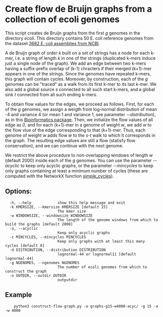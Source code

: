 #    Create flow de Bruijn graphs from a collection of ecoli genomes

This script creates de Bruijn graphs from the first *g* genomes in the directory *ecoli*. This directory contains 50 E. coli reference genomes from the dataset [3682 E. coli assemblies from NCBI](https://doi.org/10.5281/zenodo.6577996). 

A de Bruijn graph of order *k* built on a set of strings has a node for each k-mer, i.e. a string of length *k* in one of the strings (duplicated k-mers induce just a single node of the graph). We add an edge between two k-mers having a suffix-prefix overlap of (k-1) chracters if their merged (k+1)-mer appears in one of the strings. Since the genomes have repeated k-mers, this graph will contain cycles.  Moreover, by construction, each of the *g* genomes can be "traced" as a walk from its first k-mer to its last k-mer. We also add a global source *s* connected to all such start k-mers, and a global sink *t* connected from all such ending k-mers. 

To obtain flow values for the edges, we proceed as follows. First, for each of the *g* genomes, we assign a weigth from log-normal distribution of mean -4 and variance 4 (or mean 1 and variance 1, see parameter *--distribution*), as in this [Bioinformatics package](http://alumni.cs.ucr.edu/~liw/rnaseqreadsimulator.html). Then, we initialize the flow values of all edge as *0*, and for each (k+1)-mer in a genome of weight *w*, we add *w* to the flow vlue of the edge corresponding to that (k+1)-mer. Thus, each genome of weight *w* adds flow *w* to the *s*-*t* walk to which it corresponds in the graph. The resulting edge values are still a flow (statisfy flow conservation), and we can continue with the next genome.

We restrict the above procedure to non-overlapping windows of length *w* (default 2000) inside each of the *g* genomes. You can use the parameter *--acyclic* to keep only acyclic graphs, or the parameter *--mincycles* to keep only graphs containing at least a minimum number of cycles (these are computed with the NetworkX function [simple_cycles](https://networkx.org/documentation/stable/reference/algorithms/generated/networkx.algorithms.cycles.simple_cycles.html)). 
    
## Options:

```
  -h, --help            show this help message and exit
  -k KMERSIZE, --kmersize KMERSIZE [default 15]
                        The kmer size
  -w WINDOWSIZE, --windowsize WINDOWSIZE 
                        The length of the genome windows from which to build the graphs [default 2000]
  -a, --acyclic
                        Keep only acyclic graphs
  -c MINCYCLES, --mincycles MINCYCLES 
                        Keep only graphs with at least this many cycles [default 0]
  -d DISTRIBUTION, --distribution DISTRIBUTION 
                        lognormal-44 or lognormal11 [default lognormal-44]
  -g NGENOMES, --ngenomes NGENOMES
                        The number of ecoli genomes from which to construct the graph
  -o OUTDIR, --outdir OUTDIR
                        outputdir
```

## Example 

```
    python3 construct-flow-graph.py -o graphs-g15-w4000-acyc/ -g 15 -a -w 4000
```
